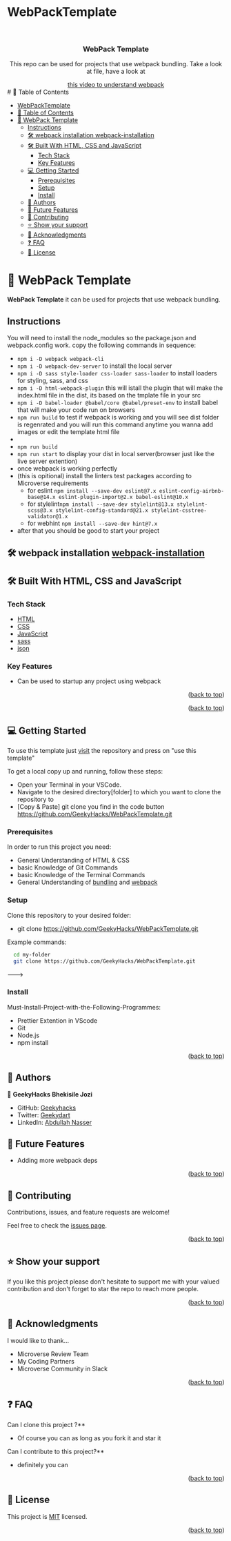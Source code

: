 # WebPackTemplate

<a name="readme-top"></a>

<div align="center">

  <br/>

  <h3><b>WebPack Template</b></h3>
  <p>This repo can be used for projects that use webpack bundling. Take a look at  file, have a look at  </p> <a href="https://youtu.be/IZGNcSuwBZs">this video to understand webpack </a>

</div>
# 📗 Table of Contents

- [WebPackTemplate](#webpacktemplate)
- [📗 Table of Contents](#-table-of-contents)
- [📖 WebPack Template ](#-webpack-template-)
  - [Instructions](#instructions)
  - [🛠 webpack installation webpack-installation](#-webpack-installation--webpack-installation)
  - [🛠 Built With HTML, CSS and JavaScript](#-built-with-html-css-and-javascript)
    - [Tech Stack ](#tech-stack-)
    - [Key Features ](#key-features-)
  - [💻 Getting Started ](#-getting-started-)
    - [Prerequisites](#prerequisites)
    - [Setup](#setup)
    - [Install](#install)
  - [👥 Authors ](#-authors-)
  - [🔭 Future Features ](#-future-features-)
  - [🤝 Contributing ](#-contributing-)
  - [⭐️ Show your support ](#️-show-your-support-)
  - [🙏 Acknowledgments ](#-acknowledgments-)
  - [❓ FAQ ](#-faq-)
  - [📝 License ](#-license-)

# 📖 WebPack Template <a name="about-project"></a>

**WebPack Template**
it can be used for projects that use webpack bundling.

## Instructions <a name="Instructions"></a>

You will need to install the node_modules so the package.json and webpack.config work.
copy the following commands in sequence:

- `npm i -D webpack webpack-cli`
- `npm i -D webpack-dev-server` to install the local server
- `npm i -D sass style-loader css-loader sass-loader` to install loaders for styling, sass, and css
- `npm i -D html-webpack-plugin` this will istall the plugin that will make the index.html file in the dist, its based on the tmplate file in your src
- `npm i -D babel-loader @babel/core @babel/preset-env` to install babel that will make your code run on browsers
- `npm run build` to test if webpack is working and you will see dist folder is regenrated and you will run this command anytime you wanna add images or edit the template html file
-
- `npm run build`
- `npm run start` to display your dist in local server(browser just like the live server extention)
- once webpack is working perfectly
- (this is opitional) install the linters test packages according to Microverse requirements
  - for eslint `npm install --save-dev eslint@7.x eslint-config-airbnb-base@14.x eslint-plugin-import@2.x babel-eslint@10.x`
  - for stylelint`npm install --save-dev stylelint@13.x stylelint-scss@3.x stylelint-config-standard@21.x stylelint-csstree-validator@1.x`
  - for webhint `npm install --save-dev hint@7.x`
- after that you should be good to start your project

## 🛠 webpack installation <a name="webpack-installation"> [webpack-installation](WebPackInstallation.md)</a>

## 🛠 Built With <a name="built-with">HTML, CSS and JavaScript</a>

### Tech Stack <a name="tech-stack"></a>

  <ul>
    <li><a href="https://developer.mozilla.org/ru/docs/Web/HTML">HTML</a></li>
    <li><a href="https://developer.mozilla.org/ru/docs/Web/CSS">CSS</a></li>
    <li><a href="https://developer.mozilla.org/ru/docs/Web/JavaScript">JavaScript</a></li>
    <li><a href="https://sass-lang.com/">sass</a></li>
    <li><a href="https://www.json.org/json-en.html">json</a></li>
  </ul>

### Key Features <a name="key-features">

</a>

- Can be used to startup any project using webpack

<p align="right">(<a href="#readme-top">back to top</a>)</p>

<p align="right">(<a href="#readme-top">back to top</a>)</p>

## 💻 Getting Started <a name="getting-started"></a>

To use this template just [visit](https://github.com/GeekyHacks/WebPackTemplate)
the repository and press on "use this template"

To get a local copy up and running, follow these steps:

- Open your Terminal in your VSCode.
- Navigate to the desired directory[folder] to which you want to clone the repository to
- [Copy & Paste] git clone you find in the code button https://github.com/GeekyHacks/WebPackTemplate.git

### Prerequisites

In order to run this project you need:

- General Understanding of HTML & CSS
- basic Knowledge of Git Commands
- basic Knowledge of the Terminal Commands
- General Understanding of [bundling](https://youtu.be/5IG4UmULyoA) and [webpack](https://youtu.be/IZGNcSuwBZs)

### Setup

Clone this repository to your desired folder:

- git clone https://github.com/GeekyHacks/WebPackTemplate.git

Example commands:

```sh
  cd my-folder
  git clone https://github.com/GeekyHacks/WebPackTemplate.git

```

--->

### Install

Must-Install-Project-with-the-Following-Programmes:

- Prettier Extention in VScode
- Git
- Node.js
- npm install

<p align="right">(<a href="#readme-top">back to top</a>)</p>

## 👥 Authors <a name="authors"></a>

👤 **GeekyHacks**
**Bhekisile Jozi**

- GitHub: [Geekyhacks](https://github.com/GeekyHacks)
- Twitter: [Geekydart](https://twitter.com/GeekyDart)
- LinkedIn: [Abdullah Nasser](https://www.linkedin.com/in/abdullah-nasser-711625268/)

## 🔭 Future Features <a name="future-features"></a>

- Adding more webpack deps

<p align="right">(<a href="#readme-top">back to top</a>)</p>

## 🤝 Contributing <a name="contributing"></a>

Contributions, issues, and feature requests are welcome!

Feel free to check the [issues page](https://github.com/GeekyHacks/WebPackTemplate/issues).

<p align="right">(<a href="#readme-top">back to top</a>)</p>

## ⭐️ Show your support <a name="support"></a>

If you like this project please don't hesitate to support me with your valued contribution and don't forget to star the repo to reach more
people.

<p align="right">(<a href="#readme-top">back to top</a>)</p>

## 🙏 Acknowledgments <a name="acknowledgements"></a>

I would like to thank...

- Microverse Review Team
- My Coding Partners
- Microverse Community in Slack

<p align="right">(<a href="#readme-top">back to top</a>)</p>

## ❓ FAQ <a name="faq"></a>

Can I clone this project ?\*\*

- Of course you can as long as you fork it and star it

Can I contribute to this project?\*\*

- definitely you can

<p align="right">(<a href="#readme-top">back to top</a>)</p>

## 📝 License <a name="license"></a>

This project is [MIT](LICENSE) licensed.

<p align="right">(<a href="#readme-top">back to top</a>)</p>
